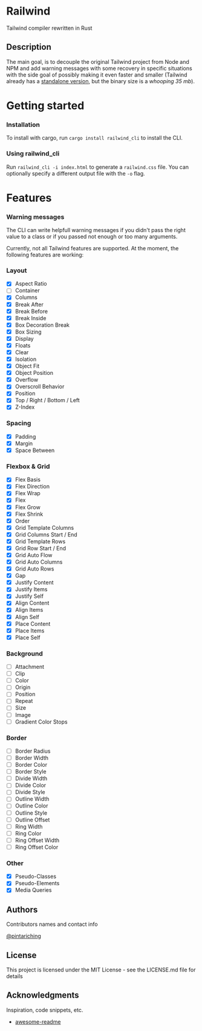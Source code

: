 # Railwind

Tailwind compiler rewritten in Rust

## Description

The main goal, is to decouple the original Tailwind project from Node and NPM and add warning messages with some recovery in specific situations with the side goal of possibly making it even faster and smaller (Tailwind already has a [standalone version](https://tailwindcss.com/blog/standalone-cli), but the binary size is a *whooping 35 mb*).

# Getting started

### Installation

To install with cargo, run `cargo install railwind_cli` to install the CLI.

### Using railwind_cli

Run `railwind_cli -i index.html` to generate a `railwind.css` file. You can optionally specify a different output file with the `-o` flag.

# Features

### Warning messages

The CLI can write helpfull warning messages if you didn't pass the right value to a class or if you passed not enough or too many arguments. 

Currently, not all Tailwind features are supported. At the moment, the following features are working:

### Layout
- [x] Aspect Ratio
- [ ] Container
- [x] Columns
- [x] Break After
- [x] Break Before
- [x] Break Inside
- [x] Box Decoration Break
- [x] Box Sizing
- [x] Display
- [x] Floats
- [x] Clear
- [x] Isolation
- [x] Object Fit
- [x] Object Position
- [x] Overflow
- [x] Overscroll Behavior 
- [x] Position
- [x] Top / Right / Bottom / Left
- [x] Z-Index

### Spacing
- [x] Padding
- [x] Margin
- [x] Space Between

### Flexbox & Grid
- [x] Flex Basis
- [x] Flex Direction
- [x] Flex Wrap
- [x] Flex
- [x] Flex Grow
- [x] Flex Shrink
- [x] Order
- [x] Grid Template Columns
- [x] Grid Columns Start / End
- [x] Grid Template Rows
- [x] Grid Row Start / End
- [x] Grid Auto Flow
- [x] Grid Auto Columns
- [x] Grid Auto Rows
- [x] Gap
- [x] Justify Content
- [x] Justify Items
- [x] Justify Self
- [x] Align Content
- [x] Align Items
- [x] Align Self
- [x] Place Content
- [x] Place Items
- [x] Place Self

### Background
- [ ] Attachment
- [ ] Clip
- [ ] Color
- [ ] Origin
- [ ] Position
- [ ] Repeat
- [ ] Size
- [ ] Image
- [ ] Gradient Color Stops

### Border
- [ ] Border Radius
- [ ] Border Width
- [ ] Border Color
- [ ] Border Style
- [ ] Divide Width
- [ ] Divide Color
- [ ] Divide Style
- [ ] Outline Width
- [ ] Outline Color
- [ ] Outline Style
- [ ] Outline Offset
- [ ] Ring Width
- [ ] Ring Color
- [ ] Ring Offset Width
- [ ] Ring Offset Color

### Other
- [x] Pseudo-Classes
- [x] Pseudo-Elements
- [x] Media Queries

## Authors

Contributors names and contact info

[@pintariching](https://github.com/pintariching)

## License

This project is licensed under the MIT License - see the LICENSE.md file for details

## Acknowledgments

Inspiration, code snippets, etc.
* [awesome-readme](https://github.com/matiassingers/awesome-readme)
